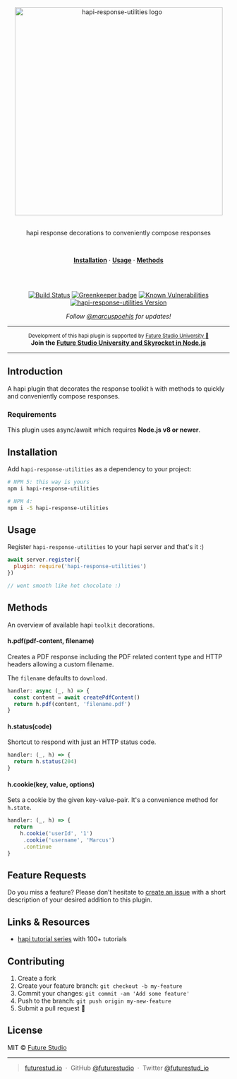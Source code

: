 <div align="center">
  <img width="471" style="max-width:100%;" src="https://github.com/futurestudio/hapi-response-utilities/blob/master/media/hapi-response-utilities.png?raw=true" alt="hapi-response-utilities logo">
  <br/>
  <br/>
  <p>
    hapi response decorations to conveniently compose responses
  </p>
  <br/>
  <p>
    <a href="#installation"><strong>Installation</strong></a> ·
    <a href="#usage"><strong>Usage</strong></a> ·
    <a href="#methods"><strong>Methods</strong></a>
  </p>
  <br/>
  <br/>
  <p>

[![Build Status](https://travis-ci.org/futurestudio/hapi-response-utilities.svg?branch=master)](https://travis-ci.org/futurestudio/hapi-response-utilities) [![Greenkeeper badge](https://badges.greenkeeper.io/futurestudio/hapi-response-utilities.svg)](https://greenkeeper.io/)
  <a href="https://snyk.io/test/github/futurestudio/hapi-response-utilities"><img src="https://snyk.io/test/github/futurestudio/hapi-response-utilities/badge.svg" alt="Known Vulnerabilities" data-canonical-src="https://snyk.io/test/github/futurestudio/hapi-response-utilities" style="max-width:100%;"></a>
    <a href="https://www.npmjs.com/package/hapi-response-utilities"><img src="https://img.shields.io/npm/v/hapi-response-utilities.svg" alt="hapi-response-utilities Version" data-canonical-src="https://img.shields.io/npm/v/hapi-response-utilities.svg" style="max-width:100%;"></a>
  </p>
  <p>
    <em>Follow <a href="http://twitter.com/marcuspoehls">@marcuspoehls</a> for updates!</em>
  </p>
</div>

------

<p align="center"><sup>Development of this hapi plugin is supported by <a href="https://futurestud.io">Future Studio University 🚀</a></sup>
<br><b>
Join the <a href="https://futurestud.io/university">Future Studio University and Skyrocket in Node.js</a></b>
</p>

------


## Introduction
A hapi plugin that decorates the response toolkit `h` with methods to quickly and conveniently compose responses.


### Requirements
This plugin uses async/await which requires **Node.js v8 or newer**.


## Installation
Add `hapi-response-utilities` as a dependency to your project:

```bash
# NPM 5: this way is yours
npm i hapi-response-utilities

# NPM 4:
npm i -S hapi-response-utilities
```


## Usage
Register `hapi-response-utilities` to your hapi server and that's it :)

```js
await server.register({
  plugin: require('hapi-response-utilities')
})

// went smooth like hot chocolate :)
```


## Methods
An overview of available hapi `toolkit` decorations.


#### h.pdf(pdf-content, filename)
Creates a PDF response including the PDF related content type and HTTP headers allowing a custom filename.

The `filename` defaults to `download`.

```js
handler: async (_, h) => {
  const content = await createPdfContent()
  return h.pdf(content, 'filename.pdf')
}
```


#### h.status(code)
Shortcut to respond with just an HTTP status code.

```js
handler: (_, h) => {
  return h.status(204)
}
```


#### h.cookie(key, value, options)
Sets a cookie by the given key-value-pair. It's a convenience method for `h.state`.

```js
handler: (_, h) => {
  return
    h.cookie('userId', '1')
     .cookie('username', 'Marcus')
     .continue
}
```


## Feature Requests
Do you miss a feature? Please don’t hesitate to
[create an issue](https://github.com/futurestudio/hapi-response-utilities/issues) with a short description of your desired addition to this plugin.


## Links & Resources

- [hapi tutorial series](https://futurestud.io/tutorials/hapi-get-your-server-up-and-running) with 100+ tutorials


## Contributing

1.  Create a fork
2.  Create your feature branch: `git checkout -b my-feature`
3.  Commit your changes: `git commit -am 'Add some feature'`
4.  Push to the branch: `git push origin my-new-feature`
5.  Submit a pull request 🚀


## License

MIT © [Future Studio](https://futurestud.io)

---

> [futurestud.io](https://futurestud.io) &nbsp;&middot;&nbsp;
> GitHub [@futurestudio](https://github.com/futurestudio/) &nbsp;&middot;&nbsp;
> Twitter [@futurestud_io](https://twitter.com/futurestud_io)

